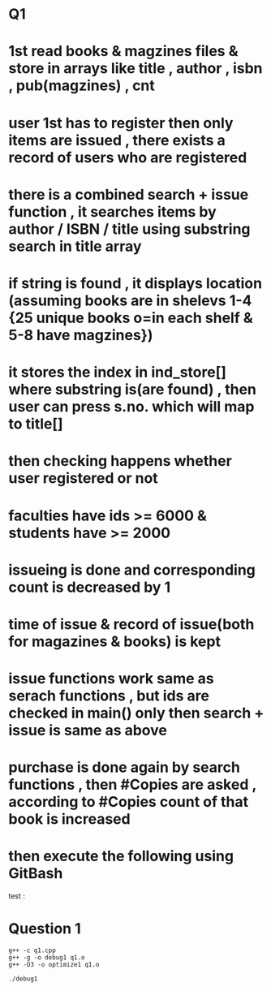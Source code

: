# Q1
# 1st read books & magzines files & store in arrays like title , author , isbn , pub(magzines) , cnt
# user 1st has to register then only items are issued , there exists a record of users who are registered
# there is a combined search + issue function , it searches items by author / ISBN / title using substring search in title array
# if string is found , it displays location (assuming books are in shelevs 1-4 {25 unique books o=in each shelf & 5-8 have magzines})
# it stores the index in ind_store[] where substring is(are found) , then user can press s.no. which will map to title[]
# then checking happens whether user registered or not 
# faculties have ids >= 6000 & students have >= 2000
# issueing is done and corresponding count is decreased by 1
# time of issue & record of issue(both for magazines & books) is kept
# issue functions work same as serach functions , but ids are checked in main() only then search + issue is same as above
# purchase is done again by search functions , then #Copies are asked , according to #Copies count of that book is increased
# then execute the following using GitBash

test : 
# Question 1
	g++ -c q1.cpp
	g++ -g -o debug1 q1.o
	g++ -O3 -o optimize1 q1.o

	./debug1

